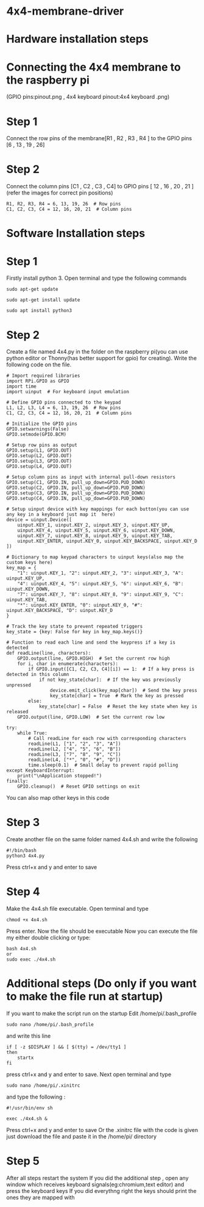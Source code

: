 # 4x4-membrane-driver
# Hardware installation steps
# Connecting the 4x4 membrane to the raspberry pi

(GPIO pins:pinout.png , 4x4 keyboard pinout:4x4 keyboard .png)
# Step 1
Connect the row pins of the membrane[R1 , R2 , R3 , R4 ] to the GPIO pins [6 , 13 , 19 , 26]
# Step 2
Connect the column pins [C1 , C2 , C3 , C4] to GPIO pins [ 12 , 16 , 20 , 21 ] 
(refer the images for correct pin positions)
    
    R1, R2, R3, R4 = 6, 13, 19, 26  # Row pins
    C1, C2, C3, C4 = 12, 16, 20, 21  # Column pins

# Software Installation steps
# Step 1

Firstly install python 3.
Open terminal and type the following commands

    sudo apt-get update
    
    sudo apt-get install update
    
    sudo apt install python3

# Step 2
Create a file named 4x4.py in the folder on the raspberry pi(you can use python editor or Thonny(has better support for gpio) for creating). 
Write the following code on the file. 

    # Import required libraries
    import RPi.GPIO as GPIO
    import time
    import uinput  # For keyboard input emulation
    
    # Define GPIO pins connected to the keypad
    L1, L2, L3, L4 = 6, 13, 19, 26  # Row pins
    C1, C2, C3, C4 = 12, 16, 20, 21  # Column pins
    
    # Initialize the GPIO pins
    GPIO.setwarnings(False)
    GPIO.setmode(GPIO.BCM)
    
    # Setup row pins as output
    GPIO.setup(L1, GPIO.OUT)
    GPIO.setup(L2, GPIO.OUT)
    GPIO.setup(L3, GPIO.OUT)
    GPIO.setup(L4, GPIO.OUT)
    
    # Setup column pins as input with internal pull-down resistors
    GPIO.setup(C1, GPIO.IN, pull_up_down=GPIO.PUD_DOWN)
    GPIO.setup(C2, GPIO.IN, pull_up_down=GPIO.PUD_DOWN)
    GPIO.setup(C3, GPIO.IN, pull_up_down=GPIO.PUD_DOWN)
    GPIO.setup(C4, GPIO.IN, pull_up_down=GPIO.PUD_DOWN)
    
    # Setup uinput device with key mappings for each button(you can use any key in a keyboard just map it  here)
    device = uinput.Device([
        uinput.KEY_1, uinput.KEY_2, uinput.KEY_3, uinput.KEY_UP,
        uinput.KEY_4, uinput.KEY_5, uinput.KEY_6, uinput.KEY_DOWN,
        uinput.KEY_7, uinput.KEY_8, uinput.KEY_9, uinput.KEY_TAB,
        uinput.KEY_ENTER, uinput.KEY_0, uinput.KEY_BACKSPACE, uinput.KEY_D
    ])
    
    # Dictionary to map keypad characters to uinput keys(also map the custom keys here)
    key_map = {
        "1": uinput.KEY_1, "2": uinput.KEY_2, "3": uinput.KEY_3, "A": uinput.KEY_UP,
        "4": uinput.KEY_4, "5": uinput.KEY_5, "6": uinput.KEY_6, "B": uinput.KEY_DOWN,
        "7": uinput.KEY_7, "8": uinput.KEY_8, "9": uinput.KEY_9, "C": uinput.KEY_TAB,
        "*": uinput.KEY_ENTER, "0": uinput.KEY_0, "#": uinput.KEY_BACKSPACE, "D": uinput.KEY_D
    }
    
    # Track the key state to prevent repeated triggers
    key_state = {key: False for key in key_map.keys()}
    
    # Function to read each line and send the keypress if a key is detected
    def readLine(line, characters):
        GPIO.output(line, GPIO.HIGH)  # Set the current row high
        for i, char in enumerate(characters):
            if GPIO.input([C1, C2, C3, C4][i]) == 1:  # If a key press is detected in this column
                if not key_state[char]:  # If the key was previously unpressed
                    device.emit_click(key_map[char])  # Send the key press
                    key_state[char] = True  # Mark the key as pressed
            else:
                key_state[char] = False  # Reset the key state when key is released
        GPIO.output(line, GPIO.LOW)  # Set the current row low
    
    try:
        while True:
            # Call readLine for each row with corresponding characters
            readLine(L1, ["1", "2", "3", "A"])
            readLine(L2, ["4", "5", "6", "B"])
            readLine(L3, ["7", "8", "9", "C"])
            readLine(L4, ["*", "0", "#", "D"])
            time.sleep(0.1)  # Small delay to prevent rapid polling
    except KeyboardInterrupt:
        print("\nApplication stopped!")
    finally:
        GPIO.cleanup()  # Reset GPIO settings on exit
You can also map other keys in this code 
# Step 3
Create another file on the same folder named 4x4.sh and write the following 
    
    #!/bin/bash
    python3 4x4.py

Press ctrl+x and y and enter to save
# Step 4 
Make the 4x4.sh file executable.
Open terminal and type 

    chmod +x 4x4.sh

Press enter.
Now the file should be executable 
Now you can execute the file my either double clicking or type:

    bash 4x4.sh
    or 
    sudo exec ./4x4.sh

# Additional steps (Do only if you want to make the file run at startup)

If you want to make the script run on the startup 
Edit /home/pi/.bash_profile

    sudo nano /home/pi/.bash_profile

and write this line 
    
    if [ -z $DISPLAY ] && [ $(tty) = /dev/tty1 ]
    then
    	startx
    fi

press ctrl+x and y and enter to save.
Next open terminal and type 

    sudo nano /home/pi/.xinitrc

and type the following :

    #!/usr/bin/env sh

    exec ./4x4.sh &

Press ctrl+x and y and enter to save
Or the .xinitrc file with the code is given just download the file and paste it in the /home/pi/ directory 

# Step 5

After all steps restart the system 
If you did the additional step , open any window which receives keyboard signals(eg:chromium,text editor) and press the keyboard keys 
If you did everythng right the keys should print the ones they are mapped with
